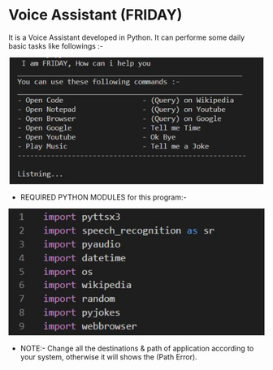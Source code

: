 # Voice Assistant (FRIDAY)
It is a Voice Assistant developed in Python. It can performe some daily basic tasks like followings :-

<p align="center"><img src="Programme Images/Main.JPG" height=250px /></p>

- REQUIRED PYTHON MODULES for this program:-
<p align="center"><img src="Programme Images/Required_Modules.JPG" height=250px /></p>

- NOTE:- Change all the destinations & path of application according to your system, otherwise it will shows the (Path Error).
